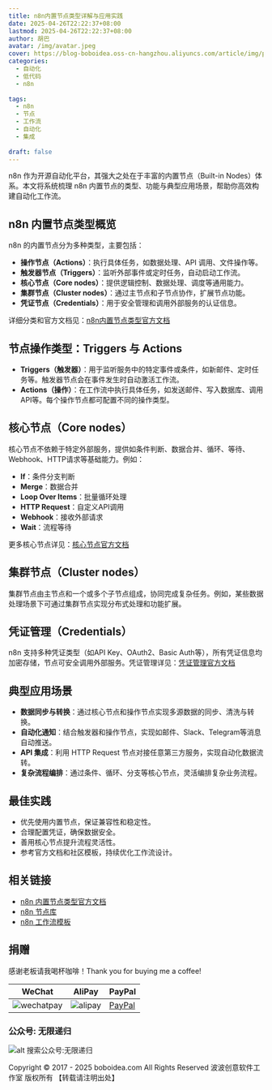 ```yaml
---
title: n8n内置节点类型详解与应用实践
date: 2025-04-26T22:22:37+08:00
lastmod: 2025-04-26T22:22:37+08:00
author: 胡巴
avatar: /img/avatar.jpeg
cover: https://blog-boboidea.oss-cn-hangzhou.aliyuncs.com/article/img/posts/auto/article (36).jpg
categories:
  - 自动化
  - 低代码
  - n8n
  
tags:
  - n8n
  - 节点
  - 工作流
  - 自动化
  - 集成
  
draft: false
---
```


n8n 作为开源自动化平台，其强大之处在于丰富的内置节点（Built-in Nodes）体系。本文将系统梳理 n8n 内置节点的类型、功能与典型应用场景，帮助你高效构建自动化工作流。

<!--more-->

## n8n 内置节点类型概览

n8n 的内置节点分为多种类型，主要包括：

- **操作节点（Actions）**：执行具体任务，如数据处理、API 调用、文件操作等。
- **触发器节点（Triggers）**：监听外部事件或定时任务，自动启动工作流。
- **核心节点（Core nodes）**：提供逻辑控制、数据处理、调度等通用能力。
- **集群节点（Cluster nodes）**：通过主节点和子节点协作，扩展节点功能。
- **凭证节点（Credentials）**：用于安全管理和调用外部服务的认证信息。

详细分类和官方文档见：[n8n内置节点类型官方文档](https://docs.n8n.io/integrations/builtin/node-types/)

## 节点操作类型：Triggers 与 Actions

- **Triggers（触发器）**：用于监听服务中的特定事件或条件，如新邮件、定时任务等。触发器节点会在事件发生时自动激活工作流。
- **Actions（操作）**：在工作流中执行具体任务，如发送邮件、写入数据库、调用API等。每个操作节点都可配置不同的操作类型。

## 核心节点（Core nodes）

核心节点不依赖于特定外部服务，提供如条件判断、数据合并、循环、等待、Webhook、HTTP请求等基础能力。例如：

- **If**：条件分支判断
- **Merge**：数据合并
- **Loop Over Items**：批量循环处理
- **HTTP Request**：自定义API调用
- **Webhook**：接收外部请求
- **Wait**：流程等待

更多核心节点详见：[核心节点官方文档](https://docs.n8n.io/integrations/builtin/node-types/)

## 集群节点（Cluster nodes）

集群节点由主节点和一个或多个子节点组成，协同完成复杂任务。例如，某些数据处理场景下可通过集群节点实现分布式处理和功能扩展。

## 凭证管理（Credentials）

n8n 支持多种凭证类型（如API Key、OAuth2、Basic Auth等），所有凭证信息均加密存储，节点可安全调用外部服务。凭证管理详见：[凭证管理官方文档](https://docs.n8n.io/integrations/builtin/node-types/)

## 典型应用场景

- **数据同步与转换**：通过核心节点和操作节点实现多源数据的同步、清洗与转换。
- **自动化通知**：结合触发器和操作节点，实现如邮件、Slack、Telegram等消息自动推送。
- **API 集成**：利用 HTTP Request 节点对接任意第三方服务，实现自动化数据流转。
- **复杂流程编排**：通过条件、循环、分支等核心节点，灵活编排复杂业务流程。

## 最佳实践

- 优先使用内置节点，保证兼容性和稳定性。
- 合理配置凭证，确保数据安全。
- 善用核心节点提升流程灵活性。
- 参考官方文档和社区模板，持续优化工作流设计。

## 相关链接

- [n8n 内置节点类型官方文档](https://docs.n8n.io/integrations/builtin/node-types/)
- [n8n 节点库](https://docs.n8n.io/integrations/builtin-nodes/)
- [n8n 工作流模板](https://n8n.io/workflows/)

## 捐赠

感谢老板请我喝杯咖啡！Thank you for buying me a coffee!

| WeChat | AliPay | PayPal |
| --- | --- | --- |
| ![wechatpay](https://blog-boboidea.oss-cn-hangzhou.aliyuncs.com/pay/wechat_%E6%94%B6%E6%AC%BE%E7%A0%81.jpg) | ![alipay](https://blog-boboidea.oss-cn-hangzhou.aliyuncs.com/pay/alipay.jpg) | [PayPal](https://paypal.me/JianboQin?country.x=C2&locale.x=zh_XC) |

### 公众号: 无限递归

![alt 搜索公众号:无限递归](https://blog-boboidea.oss-cn-hangzhou.aliyuncs.com/article/img/gongzhonghao.jpeg "无限递归")

<!--declare-declare-->

Copyright &copy; 2017 - 2025 boboidea.com All Rights Reserved 波波创意软件工作室 版权所有 【转载请注明出处】 